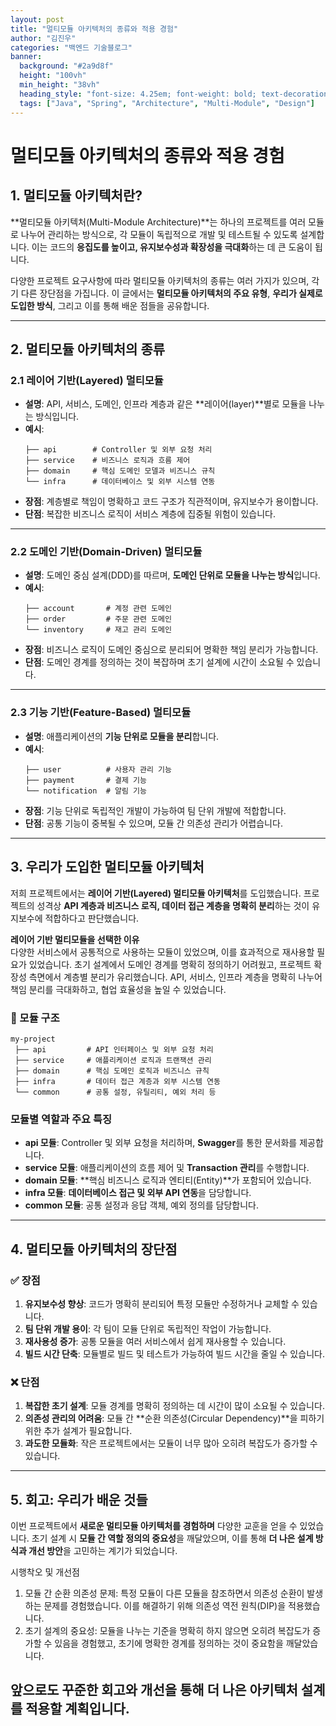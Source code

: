 ```yaml
---
layout: post  
title: "멀티모듈 아키텍처의 종류와 적용 경험"  
author: "김진우"  
categories: "백엔드 기술블로그"  
banner:  
  background: "#2a9d8f"  
  height: "100vh"  
  min_height: "38vh"  
  heading_style: "font-size: 4.25em; font-weight: bold; text-decoration: underline"  
  tags: ["Java", "Spring", "Architecture", "Multi-Module", "Design"]
---
```


# 멀티모듈 아키텍처의 종류와 적용 경험

## 1. 멀티모듈 아키텍처란?

**멀티모듈 아키텍처(Multi-Module Architecture)**는 하나의 프로젝트를 여러 모듈로 나누어 관리하는 방식으로, 각 모듈이 독립적으로 개발 및 테스트될 수 있도록 설계합니다. 이는 코드의 **응집도를 높이고, 유지보수성과 확장성을 극대화**하는 데 큰 도움이 됩니다.

다양한 프로젝트 요구사항에 따라 멀티모듈 아키텍처의 종류는 여러 가지가 있으며, 각기 다른 장단점을 가집니다. 이 글에서는 **멀티모듈 아키텍처의 주요 유형**, **우리가 실제로 도입한 방식**, 그리고 이를 통해 배운 점들을 공유합니다.

---

## 2. 멀티모듈 아키텍처의 종류

### 2.1 **레이어 기반(Layered) 멀티모듈**
- **설명**: API, 서비스, 도메인, 인프라 계층과 같은 **레이어(layer)**별로 모듈을 나누는 방식입니다.
- **예시**:
  ```plaintext
  ├── api        # Controller 및 외부 요청 처리
  ├── service    # 비즈니스 로직과 흐름 제어
  ├── domain     # 핵심 도메인 모델과 비즈니스 규칙
  └── infra      # 데이터베이스 및 외부 시스템 연동
  ```
- **장점**: 계층별로 책임이 명확하고 코드 구조가 직관적이며, 유지보수가 용이합니다.
- **단점**: 복잡한 비즈니스 로직이 서비스 계층에 집중될 위험이 있습니다.

---

### 2.2 **도메인 기반(Domain-Driven) 멀티모듈**
- **설명**: 도메인 중심 설계(DDD)를 따르며, **도메인 단위로 모듈을 나누는 방식**입니다.
- **예시**:
  ```plaintext
  ├── account       # 계정 관련 도메인
  ├── order         # 주문 관련 도메인
  └── inventory     # 재고 관리 도메인
  ```
- **장점**: 비즈니스 로직이 도메인 중심으로 분리되어 명확한 책임 분리가 가능합니다.
- **단점**: 도메인 경계를 정의하는 것이 복잡하며 초기 설계에 시간이 소요될 수 있습니다.

---

### 2.3 **기능 기반(Feature-Based) 멀티모듈**
- **설명**: 애플리케이션의 **기능 단위로 모듈을 분리**합니다.
- **예시**:
  ```plaintext
  ├── user          # 사용자 관리 기능
  ├── payment       # 결제 기능
  └── notification  # 알림 기능
  ```
- **장점**: 기능 단위로 독립적인 개발이 가능하여 팀 단위 개발에 적합합니다.
- **단점**: 공통 기능이 중복될 수 있으며, 모듈 간 의존성 관리가 어렵습니다.

---

## 3. 우리가 도입한 멀티모듈 아키텍처

저희 프로젝트에서는 **레이어 기반(Layered) 멀티모듈 아키텍처**를 도입했습니다. 프로젝트의 성격상 **API 계층과 비즈니스 로직, 데이터 접근 계층을 명확히 분리**하는 것이 유지보수에 적합하다고 판단했습니다.

**레이어 기반 멀티모듈을 선택한 이유**<br/>
다양한 서비스에서 공통적으로 사용하는 모듈이 있었으며, 이를 효과적으로 재사용할 필요가 있었습니다.
초기 설계에서 도메인 경계를 명확히 정의하기 어려웠고, 프로젝트 확장성 측면에서 계층별 분리가 유리했습니다.
API, 서비스, 인프라 계층을 명확히 나누어 책임 분리를 극대화하고, 협업 효율성을 높일 수 있었습니다.

### 📂 모듈 구조
```plaintext
my-project
 ├── api         # API 인터페이스 및 외부 요청 처리
 ├── service     # 애플리케이션 로직과 트랜잭션 관리
 ├── domain      # 핵심 도메인 로직과 비즈니스 규칙
 ├── infra       # 데이터 접근 계층과 외부 시스템 연동
 └── common      # 공통 설정, 유틸리티, 예외 처리 등
```

### 모듈별 역할과 주요 특징
- **api 모듈**: Controller 및 외부 요청을 처리하며, **Swagger**를 통한 문서화를 제공합니다.
- **service 모듈**: 애플리케이션의 흐름 제어 및 **Transaction 관리**를 수행합니다.
- **domain 모듈**: **핵심 비즈니스 로직과 엔티티(Entity)**가 포함되어 있습니다.
- **infra 모듈**: **데이터베이스 접근 및 외부 API 연동**을 담당합니다.
- **common 모듈**: 공통 설정과 응답 객체, 예외 정의를 담당합니다.

---

## 4. 멀티모듈 아키텍처의 장단점

### ✅ **장점**
1. **유지보수성 향상**: 코드가 명확히 분리되어 특정 모듈만 수정하거나 교체할 수 있습니다.
2. **팀 단위 개발 용이**: 각 팀이 모듈 단위로 독립적인 작업이 가능합니다.
3. **재사용성 증가**: 공통 모듈을 여러 서비스에서 쉽게 재사용할 수 있습니다.
4. **빌드 시간 단축**: 모듈별로 빌드 및 테스트가 가능하여 빌드 시간을 줄일 수 있습니다.

### ❌ **단점**
1. **복잡한 초기 설계**: 모듈 경계를 명확히 정의하는 데 시간이 많이 소요될 수 있습니다.
2. **의존성 관리의 어려움**: 모듈 간 **순환 의존성(Circular Dependency)**을 피하기 위한 추가 설계가 필요합니다.
3. **과도한 모듈화**: 작은 프로젝트에서는 모듈이 너무 많아 오히려 복잡도가 증가할 수 있습니다.

---

## 5. 회고: 우리가 배운 것들

이번 프로젝트에서 **새로운 멀티모듈 아키텍처를 경험하며** 다양한 교훈을 얻을 수 있었습니다.
초기 설계 시 **모듈 간 역할 정의의 중요성**을 깨달았으며, 이를 통해 **더 나은 설계 방식과 개선 방안**을 고민하는 계기가 되었습니다.

시행착오 및 개선점
1. 모듈 간 순환 의존성 문제: 특정 모듈이 다른 모듈을 참조하면서 의존성 순환이 발생하는 문제를 경험했습니다. 이를 해결하기 위해 의존성 역전 원칙(DIP)을 적용했습니다.
2. 초기 설계의 중요성: 모듈을 나누는 기준을 명확히 하지 않으면 오히려 복잡도가 증가할 수 있음을 경험했고, 초기에 명확한 경계를 정의하는 것이 중요함을 깨달았습니다.

앞으로도 꾸준한 회고와 개선을 통해 더 나은 아키텍처 설계를 적용할 계획입니다.
---

